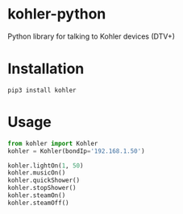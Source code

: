# kohler-python
Python library for talking to Kohler devices (DTV+)

# Installation
```
pip3 install kohler
```

# Usage

```python
from kohler import Kohler
kohler = Kohler(bondIp='192.168.1.50')

kohler.lightOn(1, 50)
kohler.musicOn()
kohler.quickShower()
kohler.stopShower()
kohler.steamOn()
kohler.steamOff()
```